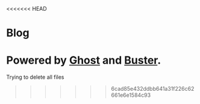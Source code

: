 <<<<<<< HEAD
# Blog
Powered by [Ghost](http://ghost.org) and [Buster](https://github.com/axitkhurana/buster/).
=======
Trying to delete all files
>>>>>>> 6cad85e432ddbb641a31f226c62661e6e1584c93
